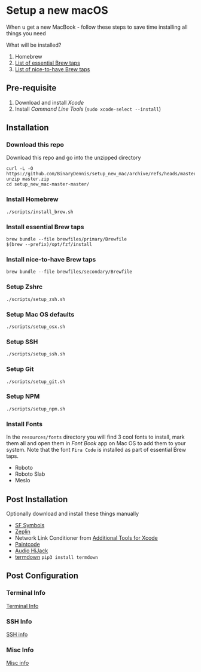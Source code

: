 # Setup a new macOS

When u get a new MacBook - follow these steps to save time installing all things you need

What will be installed? 
1. Homebrew
2. [List of essential Brew taps](Brewfiles/primary/Brewfile) 
3. [List of nice-to-have Brew taps](Brewfiles/secondary/Brewfile)


## Pre-requisite 
1. Download and install _Xcode_
2. Install _Command Line Tools_ (`sudo xcode-select --install`)

## Installation

### Download this repo
Download this repo and go into the unzipped directory
```
curl -L -O https://github.com/BinaryDennis/setup_new_mac/archive/refs/heads/master.zip
unzip master.zip
cd setup_new_mac-master-master/
```

### Install Homebrew
```
./scripts/install_brew.sh
```

### Install essential Brew taps
```
brew bundle --file brewfiles/primary/Brewfile
$(brew --prefix)/opt/fzf/install
```

### Install nice-to-have Brew taps
```
brew bundle --file brewfiles/secondary/Brewfile
```

### Setup Zshrc
```
./scripts/setup_zsh.sh
```

### Setup Mac OS defaults
```
./scripts/setup_osx.sh
```

### Setup SSH 
```
./scripts/setup_ssh.sh
```

### Setup Git
```
./scripts/setup_git.sh
```

### Setup NPM
```
./scripts/setup_npm.sh
```

### Install Fonts
In the `resources/fonts` directory you will find 3 cool fonts to install, mark them all and open them in _Font Book_ app on Mac OS to add them to your system.
Note that the font `Fira Code` is installed as part of essential Brew taps.

- Roboto
- Roboto Slab
- Meslo
  

## Post Installation 
Optionally download and install these things manually
- [SF Symbols](https://developer.apple.com/sf-symbols/)
- [Zeplin](https://zpl.io/download-mac)
- Network Link Conditioner from [Additional Tools for Xcode](https://developer.apple.com/download/all/?q=additional)
- [Paintcode](https://www.paintcodeapp.com)
- [Audio HiJack](https://rogueamoeba.com/audiohijack/)
- [termdown](https://github.com/trehn/termdown) `pip3 install termdown`


## Post Configuration

### Terminal Info
[Terminal Info](readmes/terminal.md)

### SSH Info
[SSH info](readmes/ssh.md)

### Misc Info
[Misc info](readmes/misc.md)
